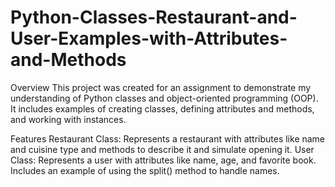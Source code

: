 # Python-Classes-Restaurant-and-User-Examples-with-Attributes-and-Methods
Overview
This project was created for an assignment to demonstrate my understanding of Python classes and object-oriented programming (OOP). It includes examples of creating classes, defining attributes and methods, and working with instances.

Features
Restaurant Class: Represents a restaurant with attributes like name and cuisine type and methods to describe it and simulate opening it.
User Class: Represents a user with attributes like name, age, and favorite book. Includes an example of using the split() method to handle names.
